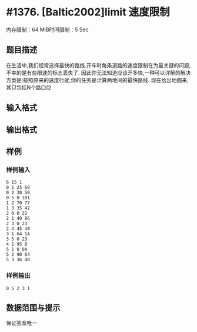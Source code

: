 # #1376. [Baltic2002]limit 速度限制

内存限制：64 MiB时间限制：5 Sec

## 题目描述

在生活中,我们经常选择最快的路线.开车时每条道路的速度限制在为最关键的问题,不幸的是有些限速的标志丢失了.
因此你无法知道应该开多快,一种可以详解的解决方案是:按照原来的速度行驶,你的任务是计算两地间的最快路线.
现在给出地图来,其只包括N个路口(2

## 输入格式

## 输出格式

## 样例

### 样例输入

    
    6 15 1
    0 1 25 68
    0 2 30 50
    0 5 0 101
    1 2 70 77
    1 3 35 42
    2 0 0 22
    2 1 40 86
    2 3 0 23
    2 4 45 40
    3 1 64 14
    3 5 0 23
    4 1 95 8
    5 1 0 84
    5 2 90 64
    5 3 36 40
    
    

### 样例输出

    
    0 5 2 3 1
    
    

## 数据范围与提示

保证答案唯一
